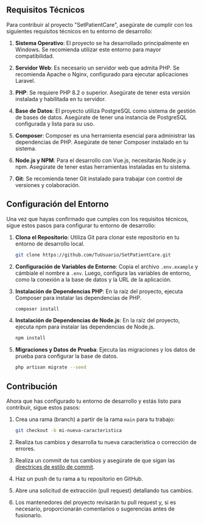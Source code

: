 ## Requisitos Técnicos

Para contribuir al proyecto "SetPatientCare", asegúrate de cumplir con los siguientes requisitos técnicos en tu entorno de desarrollo:

1. **Sistema Operativo**: El proyecto se ha desarrollado principalmente en Windows. Se recomienda utilizar este entorno para mayor compatibilidad.

2. **Servidor Web**: Es necesario un servidor web que admita PHP. Se recomienda Apache o Nginx, configurado para ejecutar aplicaciones Laravel.

3. **PHP**: Se requiere PHP 8.2 o superior. Asegúrate de tener esta versión instalada y habilitada en tu servidor.

4. **Base de Datos**: El proyecto utiliza PostgreSQL como sistema de gestión de bases de datos. Asegúrate de tener una instancia de PostgreSQL configurada y lista para su uso.

5. **Composer**: Composer es una herramienta esencial para administrar las dependencias de PHP. Asegúrate de tener Composer instalado en tu sistema.

6. **Node.js y NPM**: Para el desarrollo con Vue.js, necesitarás Node.js y npm. Asegúrate de tener estas herramientas instaladas en tu sistema.

7. **Git**: Se recomienda tener Git instalado para trabajar con control de versiones y colaboración.

## Configuración del Entorno

Una vez que hayas confirmado que cumples con los requisitos técnicos, sigue estos pasos para configurar tu entorno de desarrollo:

1. **Clona el Repositorio**: Utiliza Git para clonar este repositorio en tu entorno de desarrollo local.

   ```bash
   git clone https://github.com/TuUsuario/SetPatientCare.git
   ```

2. **Configuración de Variables de Entorno**: Copia el archivo `.env.example` y cámbiale el nombre a `.env`. Luego, configura las variables de entorno, como la conexión a la base de datos y la URL de la aplicación.

3. **Instalación de Dependencias PHP**: En la raíz del proyecto, ejecuta Composer para instalar las dependencias de PHP.

   ```bash
   composer install
   ```

4. **Instalación de Dependencias de Node.js**: En la raíz del proyecto, ejecuta npm para instalar las dependencias de Node.js.

   ```bash
   npm install
   ```

5. **Migraciones y Datos de Prueba**: Ejecuta las migraciones y los datos de prueba para configurar la base de datos.

   ```bash
   php artisan migrate --seed
   ```

## Contribución

Ahora que has configurado tu entorno de desarrollo y estás listo para contribuir, sigue estos pasos:

1. Crea una rama (branch) a partir de la rama `main` para tu trabajo:

   ```bash
   git checkout -b mi-nueva-caracteristica
   ```

2. Realiza tus cambios y desarrolla tu nueva característica o corrección de errores.

3. Realiza un commit de tus cambios y asegúrate de que sigan las [directrices de estilo de commit](https://www.conventionalcommits.org/).

4. Haz un push de tu rama a tu repositorio en GitHub.

5. Abre una solicitud de extracción (pull request) detallando tus cambios.

6. Los mantenedores del proyecto revisarán tu pull request y, si es necesario, proporcionarán comentarios o sugerencias antes de fusionarlo.
